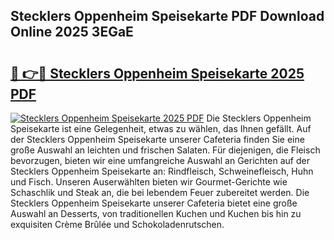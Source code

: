 ## Stecklers Oppenheim Speisekarte PDF Download Online 2025 3EGaE

# <h2><a href="http://gc9ab8.nevu.top/?p=Stecklers+Oppenheim+Speisekarte">🔗 👉🔴 Stecklers Oppenheim Speisekarte 2025 PDF</a></h2>

[![Stecklers Oppenheim Speisekarte 2025 PDF](https://i.imgur.com/dBaPXMq.png)](http://gc9ab8.nevu.top/?p=Stecklers+Oppenheim+Speisekarte)
Die Stecklers Oppenheim Speisekarte ist eine Gelegenheit, etwas zu wählen, das Ihnen gefällt. Auf der Stecklers Oppenheim Speisekarte unserer Cafeteria finden Sie eine große Auswahl an leichten und frischen Salaten. Für diejenigen, die Fleisch bevorzugen, bieten wir eine umfangreiche Auswahl an Gerichten auf der Stecklers Oppenheim Speisekarte an: Rindfleisch, Schweinefleisch, Huhn und Fisch. Unseren Auserwählten bieten wir Gourmet-Gerichte wie Schaschlik und Steak an, die bei lebendem Feuer zubereitet werden. Die Stecklers Oppenheim Speisekarte unserer Cafeteria bietet eine große Auswahl an Desserts, von traditionellen Kuchen und Kuchen bis hin zu exquisiten Crème Brûlée und Schokoladenrutschen.
